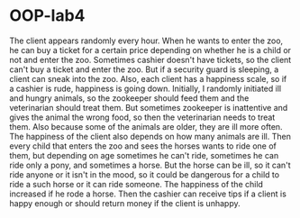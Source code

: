 # OOP-lab4

The client appears randomly every hour. When he wants to enter the zoo, he can buy a ticket for a certain price depending on whether he is a child or not and enter the zoo. Sometimes cashier doesn't have tickets, so the client can't buy a ticket and enter the zoo. But if a security guard is sleeping, a client can sneak into the zoo. Also, each client has a happiness scale, so if a cashier is rude, happiness is going down.
Initially, I randomly initiated ill and hungry animals, so the zookeeper should feed them and the veterinarian should treat them. But sometimes zookeeper is inattentive and gives the animal the wrong food, so then the veterinarian needs to treat them. Also because some of the animals are older, they are ill more often. The happiness of the client also depends on how many animals are ill.
Then every child that enters the zoo and sees the horses wants to ride one of them, but depending on age sometimes he can't ride, sometimes he can ride only a pony, and sometimes a horse. But the horse can be ill, so it can't ride anyone or it isn't in the mood, so it could be dangerous for a child to ride a such horse or it can ride someone. The happiness of the child increased if he rode a horse. 
Then the cashier can receive tips if a client is happy enough or should return money if the client is unhappy.
